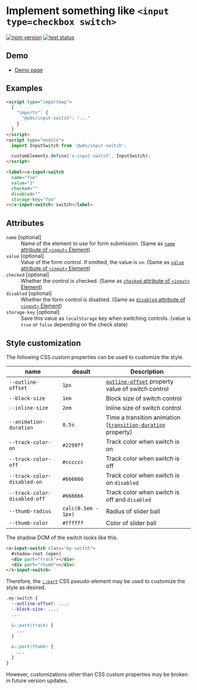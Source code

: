 # Implement something like `<input type=checkbox switch>`

[![npm version](https://badge.fury.io/js/%40w0s%2Finput-switch.svg)](https://www.npmjs.com/package/@w0s/input-switch)
[![test status](https://github.com/SaekiTominaga/frontend/actions/workflows/input-switch-test.yml/badge.svg)](https://github.com/SaekiTominaga/frontend/actions/workflows/input-switch-test.yml)

## Demo

- [Demo page](https://saekitominaga.github.io/frontend/packages/input-switch/demo/)

## Examples

```HTML
<script type="importmap">
  {
    "imports": {
      "@w0s/input-switch": "..."
    }
  }
</script>
<script type="module">
  import InputSwitch from '@w0s/input-switch';

  customElements.define('x-input-switch', InputSwitch);
</script>

<label><x-input-switch
  name="foo"
  value="1"
  checked=""
  disabled=""
  storage-key="foo"
></x-input-switch> switch</label>
```

## Attributes

<dl>
<dt><code>name</code> [optional]</dt>
<dd>Name of the element to use for form submission. (Same as <a href="https://html.spec.whatwg.org/multipage/form-control-infrastructure.html#attr-fe-name"><code>name</code> attribute of <code>&lt;input&gt;</code> Element</a>)</dd>
<dt><code>value</code> [optional]</dt>
<dd>Value of the form control. If omitted, the value is <code>on</code>. (Same as <a href="https://html.spec.whatwg.org/multipage/input.html#attr-input-value"><code>value</code> attribute of <code>&lt;input&gt;</code> Element</a>)</dd>
<dt><code>checked</code> [optional]</dt>
<dd>Whether the control is checked. (Same as <a href="https://html.spec.whatwg.org/multipage/input.html#attr-input-checked"><code>checked</code> attribute of <code>&lt;input&gt;</code> Element</a>)</dd>
<dt><code>disabled</code> [optional]</dt>
<dd>Whether the form control is disabled. (Same as <a href="https://html.spec.whatwg.org/multipage/form-control-infrastructure.html#attr-fe-disabled"><code>disabled</code> attribute of <code>&lt;input&gt;</code> Element</a>)</dd>
<dt><code>storage-key</code> [optional]</dt>
<dd>Save this value as <code>localStorage</code> key when switching controls. (value is <code>true</code> or <code>false</code> depending on the check state)</dd>
</dl>

## Style customization

The following CSS custom properties can be used to customize the style.

| name                         | deault              | Description                                                                                                                          |
| ---------------------------- | ------------------- | ------------------------------------------------------------------------------------------------------------------------------------ |
| `--outline-offset`           | `1px`               | [`outline-offset`](https://developer.mozilla.org/en-US/docs/Web/CSS/outline-offset) property value of switch control                 |
| `--block-size`               | `1em`               | Block size of switch control                                                                                                         |
| `--inline-size`              | `2em`               | Inline size of switch control                                                                                                        |
| `--animation-duration`       | `0.5s`              | Time a transition animation ([`transition-duration`](https://developer.mozilla.org/en-US/docs/Web/CSS/transition-duration) property) |
| `--track-color-on`           | `#2299ff`           | Track color when switch is on                                                                                                        |
| `--track-color-off`          | `#cccccc`           | Track color when switch is off                                                                                                       |
| `--track-color-disabled-on`  | `#666666`           | Track color when switch is on `disabled`                                                                                             |
| `--track-color-disabled-off` | `#666666`           | Track color when switch is off and `disabled`                                                                                        |
| `--thumb-radius`             | `calc(0.5em - 1px)` | Radius of slider ball                                                                                                                |
| `--thumb-color`              | `#ffffff`           | Color of slider ball                                                                                                                 |

The shadow DOM of the switch looks like this.

```html
<x-input-switch class="my-switch">
  #shadow-root (open)
  <div part="track"></div>
  <div part="thumb"></div>
</x-input-switch>
```

Therefore, the [`::part`](https://developer.mozilla.org/en-US/docs/Web/CSS/::part) CSS pseudo-element may be used to customize the style as desired.

```css
.my-switch {
  --outline-offset: ...;
  --block-size: ...;
  ...

  &::part(track) {
    ...
  }

  &::part(thumb) {
    ...
  }
}
```

However, customizations other than CSS custom properties may be broken in future version updates.
